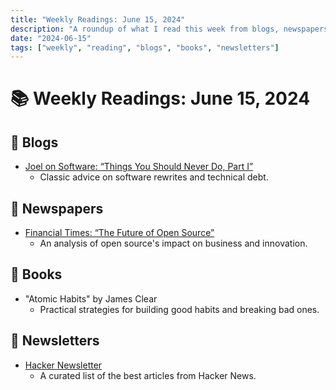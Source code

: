 ```yaml
---
title: "Weekly Readings: June 15, 2024"
description: "A roundup of what I read this week from blogs, newspapers, books, and newsletters."
date: "2024-06-15"
tags: ["weekly", "reading", "blogs", "books", "newsletters"]
---
```


# 📚 Weekly Readings: June 15, 2024

## 📝 Blogs
- [Joel on Software: “Things You Should Never Do, Part I”](https://www.joelonsoftware.com/2000/04/06/things-you-should-never-do-part-i/)
  - Classic advice on software rewrites and technical debt.

## 📰 Newspapers
- [Financial Times: “The Future of Open Source”](https://www.ft.com/content/opensource-future)
  - An analysis of open source's impact on business and innovation.

## 📖 Books
- "Atomic Habits" by James Clear
  - Practical strategies for building good habits and breaking bad ones.

## 📨 Newsletters
- [Hacker Newsletter](https://www.hackernewsletter.com/)
  - A curated list of the best articles from Hacker News.
